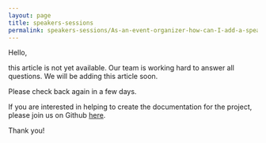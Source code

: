```yaml
---
layout: page
title: speakers-sessions
permalink: speakers-sessions/As-an-event-organizer-how-can-I-add-a-speaker-or-session-into-the-system
---
```


Hello, 

this article is not yet available. Our team is working hard to answer all questions. We will be adding this article soon. 

Please check back again in a few days.

If you are interested in helping to create the documentation for the project, please join us on Github [here](https://github.com/fossasia/support.eventyay.com).

Thank you!
